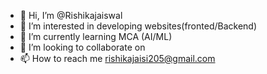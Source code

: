- 👋 Hi, I’m @Rishikajaiswal
- 👀 I’m interested in developing websites(fronted/Backend)
- 🌱 I’m currently learning MCA (AI/ML)
- 💞️ I’m looking to collaborate on 
- 📫 How to reach me rishikajaisi205@gmail.com

<!---
Rishikajaiswal/Rishikajaiswal is a ✨ special ✨ repository because its `README.md` (this file) appears on your GitHub profile.
You can click the Preview link to take a look at your changes.
--->
